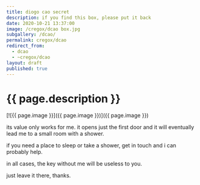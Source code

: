 ```yaml
---
title: diogo cao secret
description: if you find this box, please put it back
date: 2020-10-21 13:37:00
image: /cregox/dcao box.jpg
subgallery: /dcao/
permalink: cregox/dcao
redirect_from:
  - dcao
  - ~cregox/dcao
layout: draft
published: true
---
```


# {{ page.description }}

[![{{ page.image }}]({{ page.image }})]({{ page.image }})

its value only works for me. it opens just the first door and it will eventually lead me to a small room with a shower.

if you need a place to sleep or take a shower, get in touch and i can probably help.

in all cases, the key without me will be useless to you.

just leave it there, thanks.
